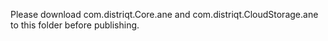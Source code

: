 Please download com.distriqt.Core.ane and com.distriqt.CloudStorage.ane to this folder before publishing.
